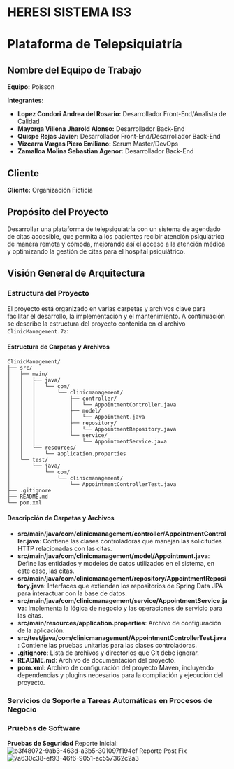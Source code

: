 # HERESI SISTEMA IS3

# Plataforma de Telepsiquiatría

## Nombre del Equipo de Trabajo

**Equipo:** Poisson

**Integrantes:**
- **Lopez Condori Andrea del Rosario:** Desarrollador Front-End/Analista de Calidad
- **Mayorga Villena Jharold Alonso:** Desarrollador Back-End
- **Quispe Rojas Javier:** Desarrollador Front-End/Desarrollador Back-End
- **Vizcarra Vargas Piero Emiliano:** Scrum Master/DevOps
- **Zamalloa Molina Sebastian Agenor:** Desarrollador Back-End

## Cliente

**Cliente:** Organización Ficticia

## Propósito del Proyecto

Desarrollar una plataforma de telepsiquiatría con un sistema de agendado de citas accesible, que permita a los pacientes recibir atención psiquiátrica de manera remota y cómoda, mejorando así el acceso a la atención médica y optimizando la gestión de citas para el hospital psiquiátrico.

## Visión General de Arquitectura

### Estructura del Proyecto

El proyecto está organizado en varias carpetas y archivos clave para facilitar el desarrollo, la implementación y el mantenimiento. A continuación se describe la estructura del proyecto contenida en el archivo `ClinicManagement.7z`:

#### Estructura de Carpetas y Archivos

```
ClinicManagement/
├── src/
│   ├── main/
│   │   ├── java/
│   │   │   └── com/
│   │   │       └── clinicmanagement/
│   │   │           ├── controller/
│   │   │           │   └── AppointmentController.java
│   │   │           ├── model/
│   │   │           │   └── Appointment.java
│   │   │           ├── repository/
│   │   │           │   └── AppointmentRepository.java
│   │   │           └── service/
│   │   │               └── AppointmentService.java
│   │   └── resources/
│   │       └── application.properties
│   └── test/
│       └── java/
│           └── com/
│               └── clinicmanagement/
│                   └── AppointmentControllerTest.java
├── .gitignore
├── README.md
└── pom.xml
```

#### Descripción de Carpetas y Archivos

- **src/main/java/com/clinicmanagement/controller/AppointmentController.java**: Contiene las clases controladoras que manejan las solicitudes HTTP relacionadas con las citas.
- **src/main/java/com/clinicmanagement/model/Appointment.java**: Define las entidades y modelos de datos utilizados en el sistema, en este caso, las citas.
- **src/main/java/com/clinicmanagement/repository/AppointmentRepository.java**: Interfaces que extienden los repositorios de Spring Data JPA para interactuar con la base de datos.
- **src/main/java/com/clinicmanagement/service/AppointmentService.java**: Implementa la lógica de negocio y las operaciones de servicio para las citas.
- **src/main/resources/application.properties**: Archivo de configuración de la aplicación.
- **src/test/java/com/clinicmanagement/AppointmentControllerTest.java**: Contiene las pruebas unitarias para las clases controladoras.
- **.gitignore**: Lista de archivos y directorios que Git debe ignorar.
- **README.md**: Archivo de documentación del proyecto.
- **pom.xml**: Archivo de configuración del proyecto Maven, incluyendo dependencias y plugins necesarios para la compilación y ejecución del proyecto.

### Servicios de Soporte a Tareas Automáticas en Procesos de Negocio

### Pruebas de Software
**Pruebas de Seguridad**
Reporte Inicial:
![b3f48072-9ab3-463d-a3b5-301097f194ef](https://github.com/user-attachments/assets/e6832625-a7ca-4c8a-ae0f-090c20e52a6f)
Reporte Post Fix
![7a630c38-ef93-46f6-9051-ac557362c2a3](https://github.com/user-attachments/assets/b144f655-32d3-477e-afa6-a99d47a03d3e)


